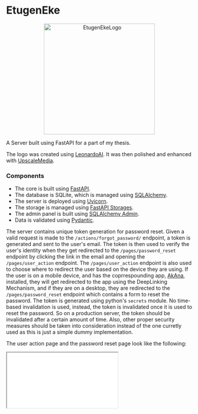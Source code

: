 # EtugenEke

<p align="center">
  <img src="readme_assets\logo.jpeg" alt="EtugenEkeLogo" style="width:300px;height:300px;">
</p>

A Server built using FastAPI for a part of my thesis.

The logo was created using [LeonardoAI](https://leonardo.ai). It was then polished and enhanced with [UpscaleMedia](https://upscale.media).

### Components
- The core is built using [FastAPI](https://fastapi.tiangolo.com/).
- The database is SQLite, which is managed using [SQLAlchemy](https://www.sqlalchemy.org/).
- The server is deployed using [Uvicorn](https://www.uvicorn.org/).
- The storage is managed using [FastAPI Storages](https://github.com/aminalaee/fastapi-storages).
- The admin panel is built using [SQLAlchemy Admin](https://github.com/aminalaee/sqladmin).
- Data is validated using [Pydantic](https://pydantic-docs.helpmanual.io/).

The server contains unique token generation for password reset. Given a valid request is made to the `/actions/forgot_password/` endpoint, a token is generated and sent to the user's email. The token is then used to verify the user's identity when they get redirected to the `/pages/password_reset` endpoint by clicking the link in the email and opening the `/pages/user_action` endpoint. The `/pages/user_action` endpoint is also used to choose where to redirect the user based on the device they are using. If the user is on a mobile device, and has the coprrespounding app, [AkAna](https://github.com/AliKHaliliT/AkAna), installed, they will get redirected to the app using the DeepLinking Mechanism, and if they are on a desktop, they are redirected to the `/pages/password_reset` endpoint which contains a form to reset the password. The token is generated using python's `secrets` module. No time-based invalidation is used, instead, the token is invalidated once it is used to reset the password. So on a production server, the token should be invalidated after a certain amount of time. Also, other proper security measures should be taken into consideration instead of the one curretly used as this is just a simple dummy implementation.

The user action page and the password reset page look like the following:
<iframe src="EtugenEke\assets\static\content\userAction.html">

All of the endpoints are documented which explains their functionality and the expected input and output.

The server contains the following endpoints:

- static
  - /static
- admin
  - /admin
- signup
  - /init_root/
- signup
  - /init_admin/
- signup
  - /actions/signup/
- transaction
  - /actions/transaction/
- login
  - /actions/login/
- delete_account
  - /actions/delete_account/
- forgot_password
  - /actions/forgot_password/
- reset_password
  - /actions/reset_password/
- upload_video
  - /actions/inference/
- update_user_credentials
  - /actions/update_user_credentials/
- send_user_lameness_detection_data
  - /actions/send_user_lameness_detection_data/
- update_credit
  - /actions/update_credit/
- update_recharged
  - /actions/update_recharged/
- upload_video
  - /actions/upload_video/
- user_action
  - /pages/user_action
- password_reset
  - /pages/password_reset
- plans
  - /data/plans/
- services
  - /data/services/
- user_lameness_detection_data
  - /data/user_lameness_detection_data/
- user_info
  - /data/user_info/


## License
This work is under an [MIT](https://choosealicense.com/licenses/mit/) License.